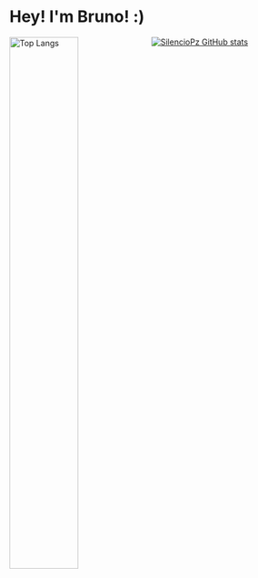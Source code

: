 <h1>Hey! I'm Bruno! :)</h1>

[![SilencioPz GitHub stats](https://github-readme-stats.vercel.app/api?username=silenciopz)](https://github.com/silenciopz/github-readme-stats)
<img alt="Top Langs" align="left" width="49%" src="https://github-readme-stats-git-masterrstaa-rickstaa.vercel.app/api/top-langs/?username=silenciopz&layout=compact"/>
